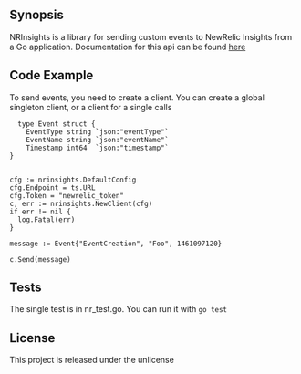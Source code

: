 ## Synopsis

NRInsights is a library for sending custom events to NewRelic Insights from a Go application. Documentation for this api can be found [here](https://docs.newrelic.com/docs/insights/new-relic-insights/adding-querying-data/insert-custom-events-insights-api)

## Code Example
To send events, you need to create a client. You can create a global singleton client, or a client for a single calls

```
  type Event struct {
	EventType string `json:"eventType"`
	EventName string `json:"eventName"`
	Timestamp int64  `json:"timestamp"`
}


cfg := nrinsights.DefaultConfig
cfg.Endpoint = ts.URL
cfg.Token = "newrelic_token"
c, err := nrinsights.NewClient(cfg)
if err != nil {
  log.Fatal(err)
}

message := Event{"EventCreation", "Foo", 1461097120}

c.Send(message)
```


## Tests

The single test is in nr_test.go. You can run it with `go test`


## License

This project is released under the unlicense
